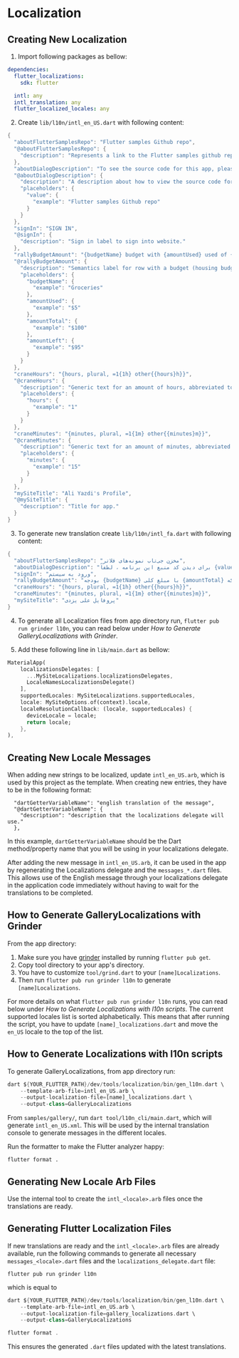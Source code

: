 # Localization

## Creating New Localization

1. Import following packages as bellow:

```yaml
dependencies:
  flutter_localizations:
    sdk: flutter

  intl: any
  intl_translation: any
  flutter_localized_locales: any
```

2. Create `lib/l10n/intl_en_US.dart` with following content:

```dart
{
  "aboutFlutterSamplesRepo": "Flutter samples Github repo",
  "@aboutFlutterSamplesRepo": {
    "description": "Represents a link to the Flutter samples github repository."
  },
  "aboutDialogDescription": "To see the source code for this app, please visit the {value}.",
  "@aboutDialogDescription": {
    "description": "A description about how to view the source code for this app.",
    "placeholders": {
      "value": {
        "example": "Flutter samples Github repo"
      }
    }
  },
  "signIn": "SIGN IN",
  "@signIn": {
    "description": "Sign in label to sign into website."
  },
  "rallyBudgetAmount": "{budgetName} budget with {amountUsed} used of {amountTotal}, {amountLeft} left",
  "@rallyBudgetAmount": {
    "description": "Semantics label for row with a budget (housing budget for example), with how much is used of the budget (for example $5), the total budget (for example $100) and the amount left in the budget (for example $95).",
    "placeholders": {
      "budgetName": {
        "example": "Groceries"
      },
      "amountUsed": {
        "example": "$5"
      },
      "amountTotal": {
        "example": "$100"
      },
      "amountLeft": {
        "example": "$95"
      }
    }
  },
  "craneHours": "{hours, plural, =1{1h} other{{hours}h}}",
  "@craneHours": {
    "description": "Generic text for an amount of hours, abbreviated to the shortest form. For example 1h. {hours} should remain untranslated.",
    "placeholders": {
      "hours": {
        "example": "1"
      }
    }
  },
  "craneMinutes": "{minutes, plural, =1{1m} other{{minutes}m}}",
  "@craneMinutes": {
    "description": "Generic text for an amount of minutes, abbreviated to the shortest form. For example 15m. {minutes} should remain untranslated.",
    "placeholders": {
      "minutes": {
        "example": "15"
      }
    }
  },
  "mySiteTitle": "Ali Yazdi's Profile",
  "@mySiteTitle": {
    "description": "Title for app."
  }
}
```

3. To generate new translation create `lib/l10n/intl_fa.dart` with following content:

```dart
{
  "aboutFlutterSamplesRepo": "مخزن جی‌تاب نمونه‌های فلاتر",
  "aboutDialogDescription": "برای دیدن کد منبع این برنامه ، لطفاً {value} را ببینید.",
  "signIn": "ورود به سیستم",
  "rallyBudgetAmount": "بودجه {budgetName} با مبلغ کلی {amountTotal} که {amountUsed} از آن مصرف‌شده و {amountLeft} باقی‌مانده است",
  "craneHours": "{hours, plural, =1{1h} other{{hours}h}}",
  "craneMinutes": "{minutes, plural, =1{1m} other{{minutes}m}}",
  "mySiteTitle": "پروفایل علی یزدی"
}
```

4. To generate all Localization files from app directory run,
   `flutter pub run grinder l10n`, you can read below
   under *How to Generate GalleryLocalizations with Grinder*.

5. Add these following line in `lib/main.dart` as bellow:

```dart
MaterialApp(
    localizationsDelegates: [
      ...MySiteLocalizations.localizationsDelegates,
      LocaleNamesLocalizationsDelegate()
    ],
    supportedLocales: MySiteLocalizations.supportedLocales,
    locale: MySiteOptions.of(context).locale,
    localeResolutionCallback: (locale, supportedLocales) {
      deviceLocale = locale;
      return locale;
    },
),
```

## Creating New Locale Messages

When adding new strings to be localized, update `intl_en_US.arb`, which
is used by this project as the template. When creating new entries, they
have to be in the following format:

```arb
  "dartGetterVariableName": "english translation of the message",
  "@dartGetterVariableName": {
    "description": "description that the localizations delegate will use."
  },
```

In this example, `dartGetterVariableName` should be the Dart method/property
name that you will be using in your localizations delegate.

After adding the new message in `intl_en_US.arb`, it can be used in the app by
regenerating the Localizations delegate and the `messages_*.dart` files.
This allows use of the English message through your localizations delegate in
the application code immediately without having to wait for the translations
to be completed.

## How to Generate GalleryLocalizations with Grinder

From the app directory:
1. Make sure you have [grinder](https://pub.dev/packages/grinder) installed by
running `flutter pub get`.
2. Copy tool directory to your app's directory.
3. You have to customize `tool/grind.dart` to your `[name]Localizations`.
4. Then run `flutter pub run grinder l10n` to generate `[name]Localizations`.

For more details on what `flutter pub run grinder l10n` runs, you can read below
under *How to Generate Localizations with l10n scripts*. The current
supported locales list is sorted alphabetically. This means that after running
the script, you have to update `[name]_localizations.dart` and move the `en_US`
locale to the top of the list.

## How to Generate Localizations with l10n scripts
To generate GalleryLocalizations, from app directory run:

```dart
dart ${YOUR_FLUTTER_PATH}/dev/tools/localization/bin/gen_l10n.dart \
    --template-arb-file=intl_en_US.arb \
    --output-localization-file=[name]_localizations.dart \
    --output-class=GalleryLocalizations
```

From `samples/gallery/`, run `dart tool/l10n_cli/main.dart`, which
will generate `intl_en_US.xml`. This will be used by the internal translation
console to generate messages in the different locales.

Run the formatter to make the Flutter analyzer happy:
```
flutter format .
```

## Generating New Locale Arb Files

Use the internal tool to create the `intl_<locale>.arb` files once the
translations are ready.

## Generating Flutter Localization Files

If new translations are ready and the `intl_<locale>.arb` files are already
available, run the following commands to generate all necessary
`messages_<locale>.dart` files and the `localizations_delegate.dart` file:

```
flutter pub run grinder l10n
```

which is equal to

```dart
dart ${YOUR_FLUTTER_PATH}/dev/tools/localization/bin/gen_l10n.dart \
    --template-arb-file=intl_en_US.arb \
    --output-localization-file=gallery_localizations.dart \
    --output-class=GalleryLocalizations

flutter format .
```

This ensures the generated `.dart` files updated with the latest translations.
